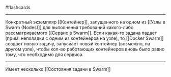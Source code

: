#flashcards
***
Конкретный экземпляр [[Контейнер]], запущенного на одном из [[Узлы в Swarm (Nodes)]] для выполнения требований какого-либо рассматриваемого [[Сервис в Swarm]].
	Если какая-то задача падает (прим: неполадки с одним из контейнеров на узле), то [[Docker Swarm]] создает новую задачу, запускает новый контейнер (возможно, на другом узле), чтобы кол-во работающих контейнеров вновь было равно тому, что необходимо для сервиса.
***
Имеет несколько [[Состояния задачи в Swarm]]
<!--SR:!2025-10-21,2,230-->